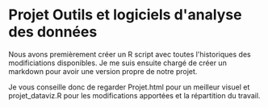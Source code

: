 # Projet Outils et logiciels d'analyse des données
Nous avons premièrement créer un R script avec toutes l'historiques des modificiations disponibles.
Je me suis ensuite chargé de créer un markdown pour avoir une version propre de notre projet. 

Je vous conseille donc de regarder Projet.html pour un meilleur visuel et projet_dataviz.R pour les modifications apportées et la répartition du travail. 
